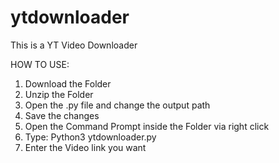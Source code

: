 # ytdownloader
This is a YT Video Downloader

HOW TO USE:
  1. Download the Folder
  2. Unzip the Folder
  3. Open the .py file and change the output path
  4. Save the changes
  5. Open the Command Prompt inside the Folder via right click
  6. Type: Python3 ytdownloader.py
  7. Enter the Video link you want
